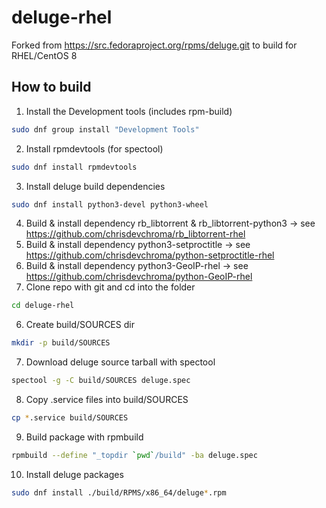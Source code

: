 # deluge-rhel
Forked from https://src.fedoraproject.org/rpms/deluge.git to build for RHEL/CentOS 8

## How to build
1. Install the Development tools (includes rpm-build)
```bash
sudo dnf group install "Development Tools"
```
2. Install rpmdevtools (for spectool)
```bash
sudo dnf install rpmdevtools
```
3. Install deluge build dependencies
```bash
sudo dnf install python3-devel python3-wheel
```
4. Build & install dependency rb_libtorrent & rb_libtorrent-python3 -> see https://github.com/chrisdevchroma/rb_libtorrent-rhel
5. Build & install dependency python3-setproctitle -> see https://github.com/chrisdevchroma/python-setproctitle-rhel
6. Build & install dependency python3-GeoIP-rhel -> see https://github.com/chrisdevchroma/python-GeoIP-rhel
5. Clone repo with git and cd into the folder
```bash
cd deluge-rhel
```
6. Create build/SOURCES dir
```bash
mkdir -p build/SOURCES
```
7. Download deluge source tarball with spectool
```bash
spectool -g -C build/SOURCES deluge.spec
```
8. Copy .service files into build/SOURCES
```bash
cp *.service build/SOURCES
```
9. Build package with rpmbuild
```bash
rpmbuild --define "_topdir `pwd`/build" -ba deluge.spec
```
10. Install deluge packages
```bash
sudo dnf install ./build/RPMS/x86_64/deluge*.rpm
```
